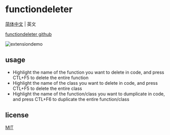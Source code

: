 # functiondeleter

[简体中文](./README-zh_CN.md) | 英文

[functiondeleter github](https://github.com/tianbinraindrop/functiondeleter)











![extensiondemo](extension.gif)

## usage

* Highlight the name of the function you want to delete in code, and press CTL+F5 to delete the entire function
* Highlight the name of the class you want to delete in code, and press CTL+F5 to delete the entire class
* Highlight the name of the function/class you want to dumplicate in code, and press CTL+F6 to duplicate the entire function/class

## license

[MIT](./LICENSE)
